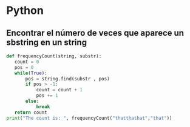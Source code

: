 # Python

## Encontrar el número de veces que aparece un sbstring en un string

```Python
def frequencyCount(string, substr):
   count = 0
   pos = 0
   while(True):
       pos = string.find(substr , pos)
       if pos > -1:
           count = count + 1
           pos += 1
       else:
           break
   return count
print("The count is: ", frequencyCount("thatthathat","that"))
```

